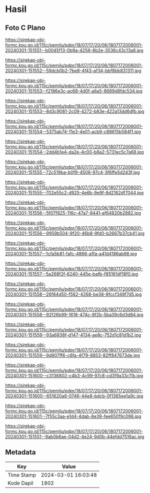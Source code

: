 # Hasil

## Foto C Plano

https://sirekap-obj-formc.kpu.go.id/115c/pemilu/pdpr/18/07/17/20/06/1807172006001-20240301-151551--b0045f13-0b9a-4256-8b2e-3536c43c13a6.jpg

https://sirekap-obj-formc.kpu.go.id/115c/pemilu/pdpr/18/07/17/20/06/1807172006001-20240301-151552--59dcb0b2-7be8-4f43-af34-bbf8bb831311.jpg

https://sirekap-obj-formc.kpu.go.id/115c/pemilu/pdpr/18/07/17/20/06/1807172006001-20240301-151553--f2186e3c-ac68-4d0f-a6a5-8689d8fdc534.jpg

https://sirekap-obj-formc.kpu.go.id/115c/pemilu/pdpr/18/07/17/20/06/1807172006001-20240301-151553--8d3c9081-2c09-4272-b83e-422a13dd6dfb.jpg

https://sirekap-obj-formc.kpu.go.id/115c/pemilu/pdpr/18/07/17/20/06/1807172006001-20240301-151554--5375ab74-11e3-4e01-acb9-c88615b584f1.jpg

https://sirekap-obj-formc.kpu.go.id/115c/pemilu/pdpr/18/07/17/20/06/1807172006001-20240301-151554--2dd4b1e4-da2e-4c00-b8a2-5731ec5c7a68.jpg

https://sirekap-obj-formc.kpu.go.id/115c/pemilu/pdpr/18/07/17/20/06/1807172006001-20240301-151555--72c519ba-b0f9-4506-97c4-3f6ffe5d243f.jpg

https://sirekap-obj-formc.kpu.go.id/115c/pemilu/pdpr/18/07/17/20/06/1807172006001-20240301-151555--702e55c2-d925-4e6b-9e9f-8d2162df7044.jpg

https://sirekap-obj-formc.kpu.go.id/115c/pemilu/pdpr/18/07/17/20/06/1807172006001-20240301-151556--5f07f825-116c-47a7-8441-af64820b2882.jpg

https://sirekap-obj-formc.kpu.go.id/115c/pemilu/pdpr/18/07/17/20/06/1807172006001-20240301-151556--9959b504-9f20-46b8-9fd0-b2667b37cb41.jpg

https://sirekap-obj-formc.kpu.go.id/115c/pemilu/pdpr/18/07/17/20/06/1807172006001-20240301-151557--1cfa5b81-fafc-4866-a1fa-a41d4186ab68.jpg

https://sirekap-obj-formc.kpu.go.id/115c/pemilu/pdpr/18/07/17/20/06/1807172006001-20240301-151557--5a268f2f-6240-445e-bafb-f85161df18f0.jpg

https://sirekap-obj-formc.kpu.go.id/115c/pemilu/pdpr/18/07/17/20/06/1807172006001-20240301-151558--26f84d50-f562-4268-be38-8fccf348f7d5.jpg

https://sirekap-obj-formc.kpu.go.id/115c/pemilu/pdpr/18/07/17/20/06/1807172006001-20240301-151558--92f26b99-1618-474c-8f2b-5ba39c6d3d84.jpg

https://sirekap-obj-formc.kpu.go.id/115c/pemilu/pdpr/18/07/17/20/06/1807172006001-20240301-151559--93a6838f-d147-4134-ae8c-752d1c81d1b2.jpg

https://sirekap-obj-formc.kpu.go.id/115c/pemilu/pdpr/18/07/17/20/06/1807172006001-20240301-151559--9d907ff6-c6fa-4f79-8853-82ff847673de.jpg

https://sirekap-obj-formc.kpu.go.id/115c/pemilu/pdpr/18/07/17/20/06/1807172006001-20240301-151600--c3136802-c4b3-4c99-97c8-cd3f9a33c11b.jpg

https://sirekap-obj-formc.kpu.go.id/115c/pemilu/pdpr/18/07/17/20/06/1807172006001-20240301-151600--651620a6-0746-44e8-bdcb-0f1365ee1a9c.jpg

https://sirekap-obj-formc.kpu.go.id/115c/pemilu/pdpr/18/07/17/20/06/1807172006001-20240301-151601--7f55c3aa-e1d4-4dab-8e39-fee650f9c096.jpg

https://sirekap-obj-formc.kpu.go.id/115c/pemilu/pdpr/18/07/17/20/06/1807172006001-20240301-151551--9ab0b6ae-04d2-4e24-9d0b-44efdd7516ac.jpg


## Metadata

| Key        | Value               |
| ---------- | ------------------- |
| Time Stamp | 2024-03-01 16:03:48 |
| Kode Dapil | 1802                |



